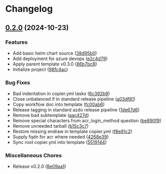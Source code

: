 # Changelog

## [0.2.0](https://github.com/natescherer/postmodern-helm-chart-copiertemplate/compare/v0.0.1...v0.2.0) (2024-10-23)


### Features

* Add basic helm chart source ([38d95b0](https://github.com/natescherer/postmodern-helm-chart-copiertemplate/commit/38d95b0e2e90fc3194e6c65a592b374af81280cf))
* Add deployment for azure devops ([e2c4d79](https://github.com/natescherer/postmodern-helm-chart-copiertemplate/commit/e2c4d79f02fdf4f4c1782cd4244bfac73016eadb))
* Apply parent template v0.3.0 ([86b7bc8](https://github.com/natescherer/postmodern-helm-chart-copiertemplate/commit/86b7bc8faab2c75a13f49977b99329476e8dcddc))
* Initialize project ([98fc4ac](https://github.com/natescherer/postmodern-helm-chart-copiertemplate/commit/98fc4aca26ad3d0e9da19030de564b8243a1c9fc))


### Bug Fixes

* Bad indentation in copier.yml tasks ([6c392b9](https://github.com/natescherer/postmodern-helm-chart-copiertemplate/commit/6c392b9b75c9f8d638c7f1a6c4c733d27ea2ca5b))
* Close unbalanced if in standard release pipeline ([a03df81](https://github.com/natescherer/postmodern-helm-chart-copiertemplate/commit/a03df81d4457e683892afa85242fb73fc0543303))
* Copy workflow doc into template ([fc00ab6](https://github.com/natescherer/postmodern-helm-chart-copiertemplate/commit/fc00ab634aaca5b6b9090e33f0745ec59235ea3c))
* Release tagging in standard azdo release pipeline ([1de67d6](https://github.com/natescherer/postmodern-helm-chart-copiertemplate/commit/1de67d6099382f361daac93a7fd6e86f4b0aaf6a))
* Remove bad subtemplate ([aac427d](https://github.com/natescherer/postmodern-helm-chart-copiertemplate/commit/aac427d68785c06c35ac966fccf2961b77be05a1))
* Remove special characters from acr_login_method question ([be890f9](https://github.com/natescherer/postmodern-helm-chart-copiertemplate/commit/be890f9e9f5504d8594dd5b0f1d3796020430cb3))
* Remove unneeded tarball ([b15c3c7](https://github.com/natescherer/postmodern-helm-chart-copiertemplate/commit/b15c3c7c16b9c83bc741d0486923cb58c03b372f))
* Restore missing endraw in template copier.yml ([f8e81c2](https://github.com/natescherer/postmodern-helm-chart-copiertemplate/commit/f8e81c2ecd80597a6845e96db493b58c9e0bc76c))
* Supply fqdn for acr where needed ([4268e39](https://github.com/natescherer/postmodern-helm-chart-copiertemplate/commit/4268e398cd9554f21d36f75df9b1467a533fd8eb))
* Sync root copier.yml into template ([5519144](https://github.com/natescherer/postmodern-helm-chart-copiertemplate/commit/5519144f408cda48b81e10f81377ddb2e709af49))


### Miscellaneous Chores

* Release v0.2.0 ([8e09aa1](https://github.com/natescherer/postmodern-helm-chart-copiertemplate/commit/8e09aa1c752da0084893c4f67a2afa5be54f7c90))

